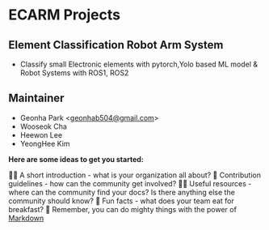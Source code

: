 # ECARM Projects
## Element Classification Robot Arm System
- Classify small Electronic elements with pytorch,Yolo based ML model & Robot Systems with ROS1, ROS2
## Maintainer
- Geonha Park <<geonhab504@gmail.com>>
- Wooseok Cha
- Heewon Lee
- YeongHee Kim



**Here are some ideas to get you started:**

🙋‍♀️ A short introduction - what is your organization all about?
🌈 Contribution guidelines - how can the community get involved?
👩‍💻 Useful resources - where can the community find your docs? Is there anything else the community should know?
🍿 Fun facts - what does your team eat for breakfast?
🧙 Remember, you can do mighty things with the power of [Markdown](https://docs.github.com/github/writing-on-github/getting-started-with-writing-and-formatting-on-github/basic-writing-and-formatting-syntax)

